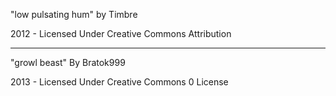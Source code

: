 "low pulsating hum" by Timbre

2012 - Licensed Under 
Creative Commons 
Attribution

---

"growl beast" By Bratok999

2013 - Licensed Under 
Creative Commons 
0 License
